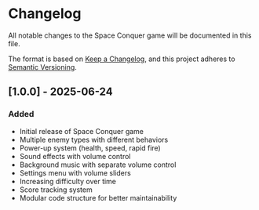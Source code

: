 # Changelog

All notable changes to the Space Conquer game will be documented in this file.

The format is based on [Keep a Changelog](https://keepachangelog.com/en/1.0.0/),
and this project adheres to [Semantic Versioning](https://semver.org/spec/v2.0.0.html).

## [1.0.0] - 2025-06-24

### Added
- Initial release of Space Conquer game
- Multiple enemy types with different behaviors
- Power-up system (health, speed, rapid fire)
- Sound effects with volume control
- Background music with separate volume control
- Settings menu with volume sliders
- Increasing difficulty over time
- Score tracking system
- Modular code structure for better maintainability
